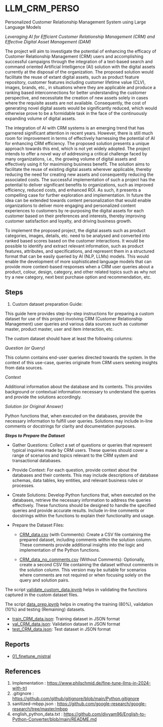 # LLM_CRM_PERSO
Personalized Customer Relationship Management System using Large Language Models

*Leveraging AI for Efficient Customer Relationship Management (CRM) and Effective Digital Asset Management (DAM)* 

The project will aim to investigate the potential of enhancing the efficacy of Customer Relationship Management (CRM) users and accomplishing successful campaigns through the integration of a text-based search and command oriented Artificial Intelligence (AI) solution with the digital assets currently at the disposal of the organization. The proposed solution would facilitate the reuse of extant digital assets, such as product feature repository, customer features including customer lifetime value (CLV), images, brands, etc., in situations where they are applicable and produce a ranking based interconnections for better understanding the customer perspective, and necessitate the creation of new assets solely in cases where the requisite assets are not available. Consequently, the cost of generating novel digital assets would be significantly reduced, which would otherwise prove to be a formidable task in the face of the continuously expanding volume of digital assets. 

The integration of AI with CRM systems is an emerging trend that has garnered significant attention in recent years. However, there is still much room for improvement in terms of effectively harnessing the potential of AI for enhancing CRM efficiency. The proposed solution presents a unique approach towards this end, which is not yet widely adopted. The project intends to offer a novel way of addressing a critical challenge faced by many organizations, i.e., the growing volume of digital assets and effectively using it for maximising business benefit. The solution aims to facilitate the reuse of existing digital assets wherever applicable, thereby reducing the need for creating new assets and consequently reducing the associated costs. The successful implementation of such a project has the potential to deliver significant benefits to organizations, such as improved efficiency, reduced costs, and enhanced ROI. As such, it presents a compelling case for further exploration and implementation. In future the idea can be extended towards content personalization that would enable organizations to deliver more engaging and personalized content experiences to customers by re-purposing the digital assets for each customer based on their preferences and interests, thereby improving customer satisfaction and loyalty, and driving business growth.

To implement the proposed project, the digital assets such as product categories, images, details, etc. need to be analysed and converted into ranked based scores based on the customer interactions. It would be possible to identify and extract relevant information, such as product features, attributes, and specifications, and represent them in a structured format that can be easily queried by AI (NLP, LLMs) models. This would enable the development of more sophisticated language models that can provide more context-based responses when a CRM user queries about a product, colour, design, category, and other related topics such as why not try a new category, next best purchase option and recommendation, etc.

## Steps
1. Custom dataset preparation Guide:

This guide here provides step-by-step instructions for preparing a custom dataset for use of this project involving CRM (Customer Relationship Management) user queries and various data sources such as customer master, product master, user and item interaction, etc.

The custom dataset should have at least the following columns:

*Question (or Query)*

This column contains end-user queries directed towards the system. In the context of this use-case, queries originate from CRM users seeking insights from data sources.

*Context*

Additional information about the database and its contents. This provides background or contextual information necessary to understand the queries and provide the solutions accordingly.

*Solution (or Original Answer)*

Python functions that, when executed on the databases, provide the necessary information to fulfill user queries. Solutions may include in-line comments or docstrings for clarity and documentation purposes.

***Steps to Prepare the Dataset***

- Gather Questions: Collect a set of questions or queries that represent typical inquiries made by CRM users. These queries should cover a range of scenarios and topics relevant to the CRM system and transactional databases.

- Provide Context: For each question, provide context about the databases and their contents. This may include descriptions of database schemas, data tables, key entities, and relevant business rules or processes.

- Create Solutions: Develop Python functions that, when executed on the databases, retrieve the necessary information to address the queries effectively. These functions should be designed to handle the specified queries and provide accurate results. Include in-line comments or docstrings within the functions to explain their functionality and usage.

- Prepare the Dataset Files:

  + [CRM_data.csv](https://github.com/nayan4qmul/LLM_CRM_PERSO/blob/main/data/CRM_data.csv) (with Comments): Create a CSV file containing the prepared dataset, including comments within the solution column. These comments provide additional insights into the logic and implementation of the Python functions.

  + [CRM_data_no_comments.csv](https://github.com/nayan4qmul/LLM_CRM_PERSO/blob/main/data/CRM_data_no_comments.csv) (Without Comments): Optionally, create a second CSV file containing the dataset without comments in the solution column. This version may be suitable for scenarios where comments are not required or when focusing solely on the query and solution pairs.

The script [validate_custom_data.ipynb](https://github.com/nayan4qmul/LLM_CRM_PERSO/blob/main/scripts/validate_custom_data.ipynb) helps in validating the functions captured in the custom dataset files.

The script [data_prep.ipynb](https://github.com/nayan4qmul/LLM_CRM_PERSO/blob/main/scripts/data_prep.ipynb) helps in creating the training (80%), validation (10%) and testing (Remaining) datasets.
  + [train_CRM_data.json](https://github.com/nayan4qmul/LLM_CRM_PERSO/blob/main/data/train_CRM_data.json): Training dataset in JSON format
  + [val_CRM_data.json](https://github.com/nayan4qmul/LLM_CRM_PERSO/blob/main/data/val_CRM_data.json): Validation dataset in JSON format
  + [test_CRM_data.json](https://github.com/nayan4qmul/LLM_CRM_PERSO/blob/main/data/test_CRM_data.json): Test dataset in JSON format

## Reports

- [01_finetune_mistral](https://api.wandb.ai/links/nayan4learn/trqkrrp8)

## References
1. Implementation : https://www.philschmid.de/fine-tune-llms-in-2024-with-trl
2. .gitignore : https://github.com/github/gitignore/blob/main/Python.gitignore
3. sanitized-mbpp.json : https://github.com/google-research/google-research/tree/master/mbpp
4. english_python_data.txt : https://github.com/divyam96/English-to-Python-Converter/blob/main/README.md
